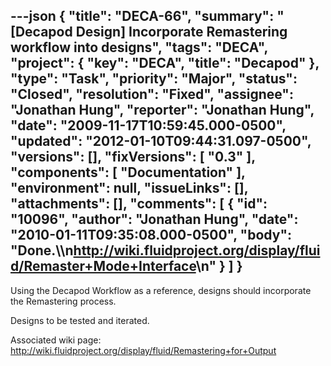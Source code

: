 ---json
{
  "title": "DECA-66",
  "summary": "[Decapod Design] Incorporate Remastering workflow into designs",
  "tags": "DECA",
  "project": {
    "key": "DECA",
    "title": "Decapod"
  },
  "type": "Task",
  "priority": "Major",
  "status": "Closed",
  "resolution": "Fixed",
  "assignee": "Jonathan Hung",
  "reporter": "Jonathan Hung",
  "date": "2009-11-17T10:59:45.000-0500",
  "updated": "2012-01-10T09:44:31.097-0500",
  "versions": [],
  "fixVersions": [
    "0.3"
  ],
  "components": [
    "Documentation"
  ],
  "environment": null,
  "issueLinks": [],
  "attachments": [],
  "comments": [
    {
      "id": "10096",
      "author": "Jonathan Hung",
      "date": "2010-01-11T09:35:08.000-0500",
      "body": "Done.\\\n<http://wiki.fluidproject.org/display/fluid/Remaster+Mode+Interface>\n"
    }
  ]
}
---
Using the Decapod Workflow as a reference, designs should incorporate the Remastering process.

Designs to be tested and iterated.

Associated wiki page: <http://wiki.fluidproject.org/display/fluid/Remastering+for+Output>

        